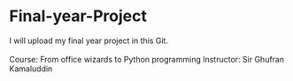 # Final-year-Project
I will upload my final year project in this Git.
<br>
<br>
Course: From office wizards to Python programming
Instructor: Sir Ghufran Kamaluddin
